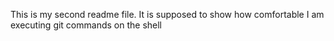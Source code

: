 This is my second readme file. It is supposed to show how comfortable I am executing git commands on the shell

